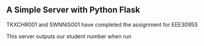 ## A Simple Server with Python Flask

TKXCHR001 and SWNNIS001 have completed the assignment for EEE3095S

This server outputs our student number when run